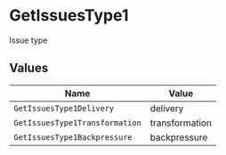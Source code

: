 # GetIssuesType1

Issue type


## Values

| Name                           | Value                          |
| ------------------------------ | ------------------------------ |
| `GetIssuesType1Delivery`       | delivery                       |
| `GetIssuesType1Transformation` | transformation                 |
| `GetIssuesType1Backpressure`   | backpressure                   |